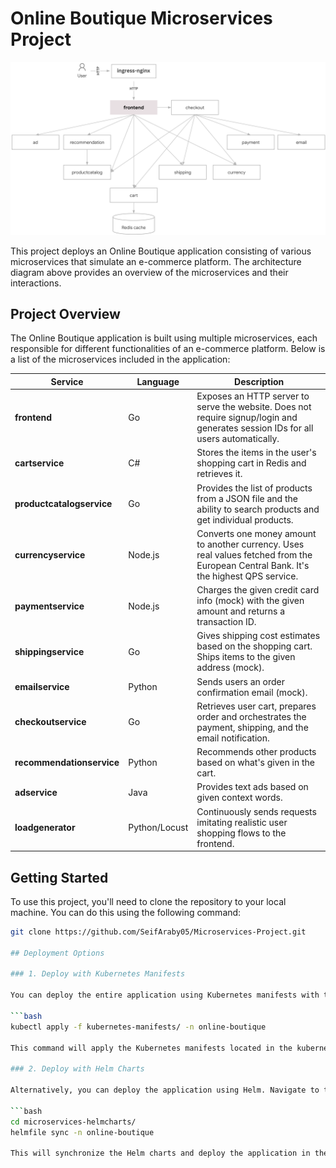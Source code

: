 # Online Boutique Microservices Project

![Architecture](./Architecture.png)

This project deploys an Online Boutique application consisting of various microservices that simulate an e-commerce platform. The architecture diagram above provides an overview of the microservices and their interactions.

## Project Overview

The Online Boutique application is built using multiple microservices, each responsible for different functionalities of an e-commerce platform. Below is a list of the microservices included in the application:

| Service                                              | Language      | Description                                                                                                                       |
| ---------------------------------------------------- | ------------- | --------------------------------------------------------------------------------------------------------------------------------- |
| **frontend**                          | Go            | Exposes an HTTP server to serve the website. Does not require signup/login and generates session IDs for all users automatically. |
| **cartservice**                    | C#            | Stores the items in the user's shopping cart in Redis and retrieves it.                                                           |
| **productcatalogservice** | Go            | Provides the list of products from a JSON file and the ability to search products and get individual products.                    |
| **currencyservice**            | Node.js       | Converts one money amount to another currency. Uses real values fetched from the European Central Bank. It's the highest QPS service. |
| **paymentservice**              | Node.js       | Charges the given credit card info (mock) with the given amount and returns a transaction ID.                                     |
| **shippingservice**            | Go            | Gives shipping cost estimates based on the shopping cart. Ships items to the given address (mock).                                |
| **emailservice**                   | Python        | Sends users an order confirmation email (mock).                                                                                   |
| **checkoutservice**             | Go            | Retrieves user cart, prepares order and orchestrates the payment, shipping, and the email notification.                           |
| **recommendationservice** | Python        | Recommends other products based on what's given in the cart.                                                                      |
| **adservice**                        | Java          | Provides text ads based on given context words.                                                                                   |
| **loadgenerator**               | Python/Locust | Continuously sends requests imitating realistic user shopping flows to the frontend.                                              |

## Getting Started

To use this project, you'll need to clone the repository to your local machine. You can do this using the following command:

```bash
git clone https://github.com/SeifAraby05/Microservices-Project.git

## Deployment Options

### 1. Deploy with Kubernetes Manifests

You can deploy the entire application using Kubernetes manifests with the following command:

```bash
kubectl apply -f kubernetes-manifests/ -n online-boutique

This command will apply the Kubernetes manifests located in the kubernetes-manifests/ directory and deploy the services in the online-boutique namespace.

### 2. Deploy with Helm Charts

Alternatively, you can deploy the application using Helm. Navigate to the microservices-helmcharts/ directory and use the following command:

```bash
cd microservices-helmcharts/
helmfile sync -n online-boutique

This will synchronize the Helm charts and deploy the application in the online-boutique namespace.

